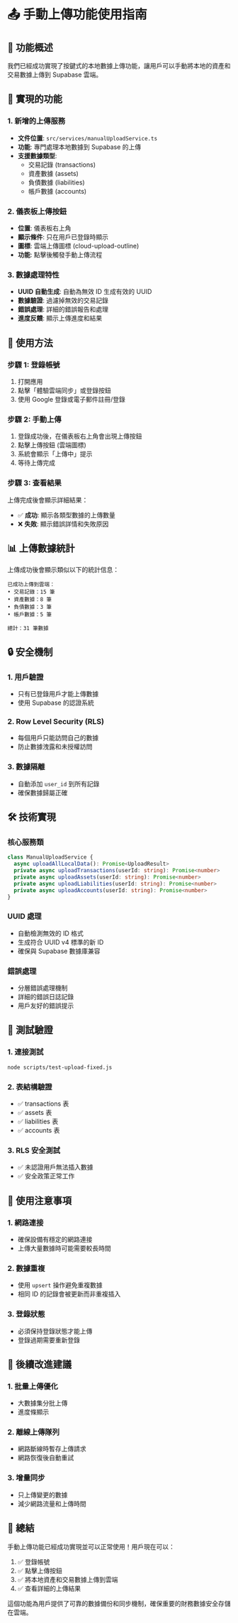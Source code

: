# 📤 手動上傳功能使用指南

## 🎯 功能概述

我們已經成功實現了按鍵式的本地數據上傳功能，讓用戶可以手動將本地的資產和交易數據上傳到 Supabase 雲端。

## 🔧 實現的功能

### 1. 新增的上傳服務
- **文件位置**: `src/services/manualUploadService.ts`
- **功能**: 專門處理本地數據到 Supabase 的上傳
- **支援數據類型**:
  - 交易記錄 (transactions)
  - 資產數據 (assets)
  - 負債數據 (liabilities)
  - 帳戶數據 (accounts)

### 2. 儀表板上傳按鈕
- **位置**: 儀表板右上角
- **顯示條件**: 只在用戶已登錄時顯示
- **圖標**: 雲端上傳圖標 (cloud-upload-outline)
- **功能**: 點擊後觸發手動上傳流程

### 3. 數據處理特性
- **UUID 自動生成**: 自動為無效 ID 生成有效的 UUID
- **數據驗證**: 過濾掉無效的交易記錄
- **錯誤處理**: 詳細的錯誤報告和處理
- **進度反饋**: 顯示上傳進度和結果

## 🚀 使用方法

### 步驟 1: 登錄帳號
1. 打開應用
2. 點擊「體驗雲端同步」或登錄按鈕
3. 使用 Google 登錄或電子郵件註冊/登錄

### 步驟 2: 手動上傳
1. 登錄成功後，在儀表板右上角會出現上傳按鈕
2. 點擊上傳按鈕 (雲端圖標)
3. 系統會顯示「上傳中」提示
4. 等待上傳完成

### 步驟 3: 查看結果
上傳完成後會顯示詳細結果：
- ✅ **成功**: 顯示各類型數據的上傳數量
- ❌ **失敗**: 顯示錯誤詳情和失敗原因

## 📊 上傳數據統計

上傳成功後會顯示類似以下的統計信息：
```
已成功上傳到雲端：
• 交易記錄：15 筆
• 資產數據：8 筆
• 負債數據：3 筆
• 帳戶數據：5 筆

總計：31 筆數據
```

## 🔒 安全機制

### 1. 用戶驗證
- 只有已登錄用戶才能上傳數據
- 使用 Supabase 的認證系統

### 2. Row Level Security (RLS)
- 每個用戶只能訪問自己的數據
- 防止數據洩露和未授權訪問

### 3. 數據隔離
- 自動添加 `user_id` 到所有記錄
- 確保數據歸屬正確

## 🛠️ 技術實現

### 核心服務類
```typescript
class ManualUploadService {
  async uploadAllLocalData(): Promise<UploadResult>
  private async uploadTransactions(userId: string): Promise<number>
  private async uploadAssets(userId: string): Promise<number>
  private async uploadLiabilities(userId: string): Promise<number>
  private async uploadAccounts(userId: string): Promise<number>
}
```

### UUID 處理
- 自動檢測無效的 ID 格式
- 生成符合 UUID v4 標準的新 ID
- 確保與 Supabase 數據庫兼容

### 錯誤處理
- 分層錯誤處理機制
- 詳細的錯誤日誌記錄
- 用戶友好的錯誤提示

## 🧪 測試驗證

### 1. 連接測試
```bash
node scripts/test-upload-fixed.js
```

### 2. 表結構驗證
- ✅ transactions 表
- ✅ assets 表  
- ✅ liabilities 表
- ✅ accounts 表

### 3. RLS 安全測試
- ✅ 未認證用戶無法插入數據
- ✅ 安全政策正常工作

## 📝 使用注意事項

### 1. 網路連接
- 確保設備有穩定的網路連接
- 上傳大量數據時可能需要較長時間

### 2. 數據重複
- 使用 `upsert` 操作避免重複數據
- 相同 ID 的記錄會被更新而非重複插入

### 3. 登錄狀態
- 必須保持登錄狀態才能上傳
- 登錄過期需要重新登錄

## 🔄 後續改進建議

### 1. 批量上傳優化
- 大數據集分批上傳
- 進度條顯示

### 2. 離線上傳隊列
- 網路斷線時暫存上傳請求
- 網路恢復後自動重試

### 3. 增量同步
- 只上傳變更的數據
- 減少網路流量和上傳時間

## 🎉 總結

手動上傳功能已經成功實現並可以正常使用！用戶現在可以：

1. ✅ 登錄帳號
2. ✅ 點擊上傳按鈕
3. ✅ 將本地資產和交易數據上傳到雲端
4. ✅ 查看詳細的上傳結果

這個功能為用戶提供了可靠的數據備份和同步機制，確保重要的財務數據安全存儲在雲端。
